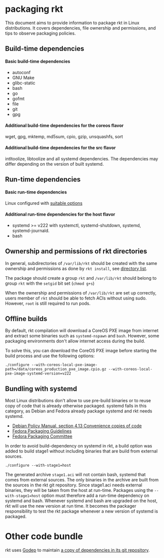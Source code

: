 # packaging rkt

This document aims to provide information to package rkt in Linux distributions.
It covers dependencies, file ownership and permissions, and tips to observe packaging policies.

## Build-time dependencies

#### Basic build-time dependencies

- autoconf
- GNU Make
- glibc-static
- bash
- go
- gofmt
- file
- git
- gpg

#### Additional build-time dependencies for the coreos flavor

wget, gpg, mktemp, md5sum, cpio, gzip, unsquashfs, sort

#### Additional build-time dependencies for the src flavor

intltoolize, libtoolize and all systemd dependencies.
The dependencies may differ depending on the version of built systemd.

## Run-time dependencies

#### Basic run-time dependencies

Linux configured with [suitable options](Documentation/hacking.md#run-time-requirements)

#### Additional run-time dependencies for the host flavor

- systemd >= v222 with systemctl, systemd-shutdown, systemd, systemd-journald.
- bash

## Ownership and permissions of rkt directories

In general, subdirectories of `/var/lib/rkt` should be created with the same ownership and permissions as done by `rkt install`, see [directory list](https://github.com/coreos/rkt/blob/master/rkt/install.go#L44).

The package should create a group `rkt` and `/var/lib/rkt` should belong to group `rkt` with the `setgid` bit set (`chmod g+s`)

When the ownership and permissions of `/var/lib/rkt` are set up correctly, users member of `rkt` should be able to fetch ACIs without using sudo.
However, `root` is still required to run pods.

## Offline builds

By default, rkt compilation will download a CoreOS PXE image from internet and extract some binaries such as `systemd-nspawn` and `bash`.
However, some packaging environments don't allow internet access during the build.

To solve this, you can download the CoreOS PXE image before starting the build process and use the following options:

```
./configure --with-coreos-local-pxe-image-path=/data/coreos_production_pxe_image.cpio.gz --with-coreos-local-pxe-image-systemd-version=v222
```

## Bundling with systemd

Most Linux distributions don't allow to use pre-build binaries or to reuse copy of code that is already otherwise packaged.
systemd falls in this category, as Debian and Fedora already package systemd and rkt needs systemd.

- [Debian Policy Manual, section 4.13 Convenience copies of code](https://www.debian.org/doc/debian-policy/ch-source.html#s-embeddedfiles)
- [Fedora Packaging Guidelines](https://fedoraproject.org/wiki/Packaging:Guidelines#No_inclusion_of_pre-built_binaries_or_libraries)
- [Fedora Packaging Committee](https://www.mail-archive.com/devel@lists.fedoraproject.org/msg88276.html)

In order to avoid build-dependency on systemd in rkt, a build option was added to build stage1 without including binaries that are build from external sources.

```
./configure --with-stage1=host
```

The generated archive `stage1.aci` will not contain bash, systemd that comes from external sources.
The only binaries in the archive are built from the sources in the rkt git repository.
Since stage1.aci needs external binaries, they will be taken from the host at run-time.
Packages using the `--with-stage1=host` option must therefore add a run-time dependency on systemd and bash.
Whenever systemd and bash are upgraded on the host, rkt will use the new version at run time.
It becomes the packager responsibility to test the rkt package whenever a new version of systemd is packaged.

# Other code bundle

rkt uses [Godep](https://github.com/tools/godep) to maintain [a copy of dependencies in its git repository](https://github.com/coreos/rkt/tree/master/Godeps).
